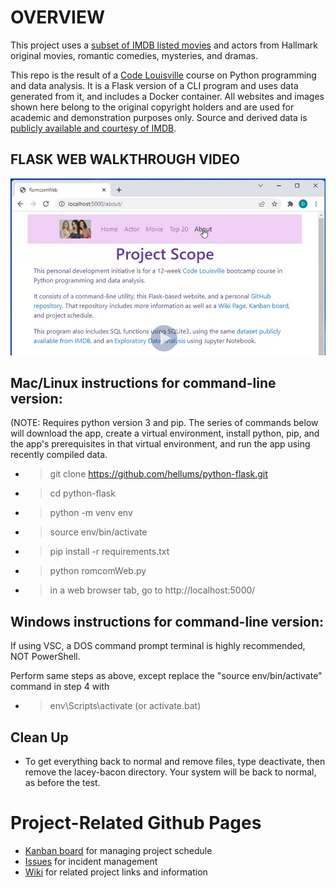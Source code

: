 # OVERVIEW
This project uses a [subset of IMDB listed movies](https://github.com/hellums/lacey-bacon/blob/root/watchlist.txt) and actors from Hallmark original movies, romantic comedies, mysteries, and dramas. 

This repo is the result of a [Code Louisville](https://www.codelouisville.org/) course on Python programming and data analysis. It is a Flask version of a CLI program and uses data generated from it, and includes a Docker container. All websites and images shown here belong to the original copyright holders and are used for academic and demonstration purposes only. Source and derived data is [publicly available and courtesy of IMDB](https://www.imdb.com/interfaces/).

## FLASK WEB WALKTHROUGH VIDEO
[<img alt="romcomWeb video walkthrough" width="600px" src="images/romcomWeb.jpg" />](https://screencast-o-matic.com/watch/c3e6FLVFY4v)

## Mac/Linux instructions for command-line version:
(NOTE: Requires python version 3 and pip. The series of commands below will download the app, create a virtual environment, install python, pip, and the app's prerequisites in that virtual environment, and run the app using recently compiled data. 
  - >git clone https://github.com/hellums/python-flask.git
  - >cd python-flask
  - >python -m venv env
  - >source env/bin/activate
  - >pip install -r requirements.txt
  - >python romcomWeb.py
  - >in a web browser tab, go to http://localhost:5000/ 

## Windows instructions for command-line version:
If using VSC, a DOS command prompt terminal is highly recommended, NOT PowerShell.

Perform same steps as above, except replace the "source env/bin/activate" command in step 4 with 
  - >env\Scripts\activate (or activate.bat)

## Clean Up
- To get everything back to normal and remove files, type deactivate, then remove the lacey-bacon directory. Your system will be back to normal, as before the test.

# Project-Related Github Pages
- [Kanban board](https://github.com/hellums/lacey-bacon/projects/1) for managing project schedule
- [Issues](https://github.com/hellums/lacey-bacon/issues) for incident management
- [Wiki](https://github.com/hellums/lacey-bacon/wiki/Data-Analytics-Course-Project) for related project links and information

